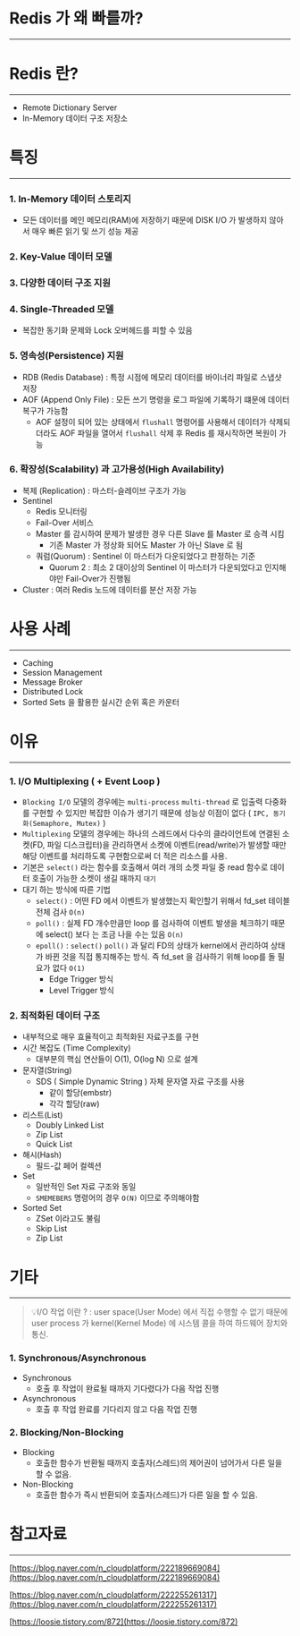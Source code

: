 # Redis 가 왜 빠를까?

---

# Redis 란?

---

- Remote Dictionary Server
- In-Memory 데이터 구조 저장소

# 특징

---

### 1. In-Memory 데이터 스토리지

- 모든 데이터를 메인 메모리(RAM)에 저장하기 때문에 DISK I/O 가 발생하지 않아서 매우 빠른 읽기 및 쓰기 성능 제공

### 2. Key-Value 데이터 모델

### 3. 다양한 데이터 구조 지원

### 4. Single-Threaded 모델

- 복잡한 동기화 문제와 Lock 오버헤드를 피할 수 있음

### 5. 영속성(Persistence) 지원

- RDB (Redis Database) : 특정 시점에 메모리 데이터를 바이너리 파일로 스냅샷 저장
- AOF (Append Only File) : 모든 쓰기 명령을 로그 파일에 기록하기 떄문에 데이터 복구가 가능함
    - AOF 설정이 되어 있는 상태에서  `flushall` 명령어를 사용해서 데이터가 삭제되더라도
    AOF 파일을 열어서 `flushall` 삭제 후 Redis 를 재시작하면 복원이 가능

### 6. 확장성(Scalability) 과 고가용성(High Availability)

- 복제 (Replication) : 마스터-슬레이브 구조가 가능
- Sentinel
    - Redis 모니터링
    - Fail-Over 서비스
    - Master 를 감시하여 문제가 발생한 경우 다른 Slave 를 Master 로 승격 시킴
        - 기존 Master 가 정상화 되어도 Master 가 아닌 Slave 로 됨
    - 쿼럼(Quorum) : Sentinel 이 마스터가 다운되었다고 판정하는 기준
        - Quorum 2 : 최소 2 대이상의 Sentinel 이 마스터가 다운되었다고 인지해야만 Fail-Over가 진행됨
- Cluster : 여러 Redis 노드에 데이터를 분산 저장 가능

# 사용 사례

---

- Caching
- Session Management
- Message Broker
- Distributed Lock
- Sorted Sets 을 활용한 실시간 순위 혹은 카운터

# 이유

---

### 1. I/O Multiplexing ( + Event Loop )

- `Blocking I/O` 모델의 경우에는 `multi-process` `multi-thread` 로 입출력 다중화를 구현할 수 있지만 복잡한 이슈가 생기기 때문에 성능상 이점이 없다 ( `IPC, 동기화(Semaphore, Mutex)` )
- `Multiplexing` 모델의 경우에는 하나의 스레드에서 다수의 클라이언트에 연결된 소켓(FD, 파일 디스크립터)을 관리하면서 소켓에 이벤트(read/write)가 발생할 때만 해당 이벤트를 처리하도록 구현함으로써 더 적은 리소스를 사용.
- 기본은 `select()` 라는 함수를 호출해서 여러 개의 소켓 파일 중 read 함수로 데이터 호출이 가능한 소켓이 생길 때까지 `대기`
- 대기 하는 방식에 따른 기법
    - `select()` : 어떤 FD 에서 이벤트가 발생했는지 확인할기 위해서 fd_set 테이블 전체 검사 
                          `O(n)`
    - `poll()` :  실제 FD 개수만큼만 loop 를 검사하여 이벤트 발생을 체크하기 때문에 select() 보다
                    는 조금 나을 수는 있음 `O(n)`
    - `epoll()` : `select()` `poll()` 과 달리 FD의 상태가 kernel에서 관리하여 상태가 바뀐 것을
                    직접 통지해주는 방식. 즉 fd_set 을 검사하기 위해 loop를 돌 필요가 없다 `O(1)`
        - Edge Trigger 방식
        - Level Trigger 방식

### 2. 최적화된 데이터 구조

- 내부적으로 매우 효율적이고 최적화된 자료구조를 구현
- 시간 복잡도 (Time Complexity)
    - 대부분의 핵심 연산들이 O(1), O(log N)  으로 설계
- 문자열(String)
    - SDS ( Simple Dynamic String ) 자체 문자열 자료 구조를 사용
        - 같이 할당(embstr)
        - 각각 할당(raw)
- 리스트(List)
    - Doubly Linked List
    - Zip List
    - Quick List
- 해시(Hash)
    - 필드-값 페어 컬렉션
- Set
    - 일반적인 Set 자료 구조와 동일
    - `SMEMEBERS`  명령어의 경우 `O(N)` 이므로 주의해야함
- Sorted Set
    - ZSet 이라고도 불림
    - Skip List
    - Zip List

# 기타

---

> 💡I/O 작업 이란 ?
>  : user space(User Mode) 에서 직접 수행할 수 없기 때문에 user process 가 
>   kernel(Kernel Mode) 에 시스템 콜을 하여 하드웨어 장치와 통신.
> 

### 1. Synchronous/Asynchronous

- Synchronous
    - 호출 후 작업이 완료될 때까지 기다렸다가 다음 작업 진행
- Asynchronous
    - 호출 후 작업 완료를 기다리지 않고 다음 작업 진행

### 2. Blocking/Non-Blocking

- Blocking
    - 호출한 함수가 반환될 때까지 호출자(스레드)의 제어권이 넘어가서 다른 일을 할 수 없음.
- Non-Blocking
    - 호출한 함수가 즉시 반환되어 호출자(스레드)가 다른 일을 할 수 있음.

# 참고자료

---

[https://blog.naver.com/n_cloudplatform/222189669084](https://blog.naver.com/n_cloudplatform/222189669084)

[https://blog.naver.com/n_cloudplatform/222255261317](https://blog.naver.com/n_cloudplatform/222255261317)

[https://loosie.tistory.com/872](https://loosie.tistory.com/872)